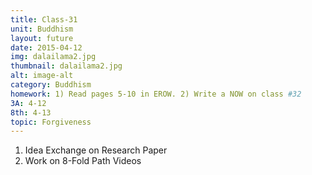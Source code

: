 ```yaml
---
title: Class-31
unit: Buddhism
layout: future
date: 2015-04-12
img: dalailama2.jpg
thumbnail: dalailama2.jpg
alt: image-alt
category: Buddhism
homework: 1) Read pages 5-10 in EROW. 2) Write a NOW on class #32 
3A: 4-12
8th: 4-13 
topic: Forgiveness
---
```


1. Idea Exchange on Research Paper
2. Work on 8-Fold Path Videos



